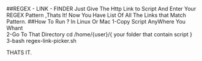 ##REGEX - LINK - FINDER
Just Give The Http Link to Script And Enter Your REGEX Pattern ,Thats It!
 Now You Have List Of All The Links that Match Pattern. 
##How To Run ?
In Linux Or Mac 
1-Copy Script AnyWhere You Whant  
2-Go To That Directory
cd /home/{user}/{ your folder that contain script }
3-bash regex-link-picker.sh

THATS IT.


   
